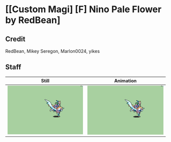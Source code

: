 # [\[Custom Magi\] \[F\] Nino Pale Flower by RedBean]

## Credit

RedBean, Mikey Seregon, Marlon0024, yikes
	
## Staff

| Still | Animation |
| :---: | :-------: |
| ![Staff still](./Staff_000.png) | ![Staff animation](./Staff.gif) |

